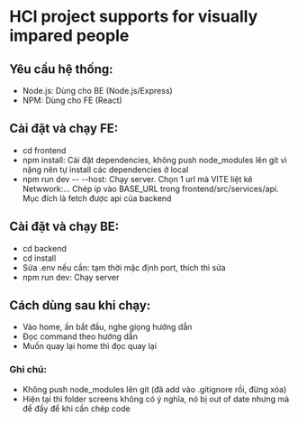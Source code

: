 # HCI project supports for visually impared people

## Yêu cầu hệ thống:
- Node.js: Dùng cho BE (Node.js/Express)
- NPM: Dùng cho FE (React)

## Cài đặt và chạy FE:
- cd frontend
- npm install: Cài đặt dependencies, không push node_modules lên git vì nặng nên tự install các dependencies ở local
- npm run dev -- --host: Chạy server. Chọn 1 url mà VITE liệt kê Netwwork:... Chép ip vào BASE_URL trong frontend/src/services/api. Mục đích là fetch được api của backend

## Cài đặt và chạy BE:
- cd backend
- cd install
- Sửa .env nếu cần: tạm thời mặc định port, thích thì sửa
- npm run dev: Chạy server

## Cách dùng sau khi chạy:
- Vào home, ấn bắt đầu, nghe giọng hướng dẫn
- Đọc command theo hướng dẫn
- Muốn quay lại home thì đọc quay lại


### Ghi chú:
- Không push node_modules lên git (đã add vào .gitignore rồi, đừng xóa)
- Hiện tại thì folder screens không có ý nghĩa, nó bị out of date nhưng mà để đấy để khi cần chép code